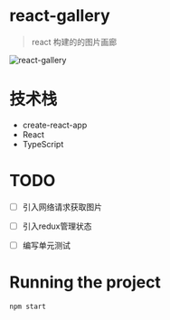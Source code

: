 # react-gallery

> react 构建的的图片画廊


![react-gallery](https://user-images.githubusercontent.com/21957062/40987898-530a029a-691c-11e8-9457-c2774987fb60.png)

# 技术栈

- create-react-app
- React
- TypeScript

# TODO
- [ ] 引入网络请求获取图片
- [ ] 引入redux管理状态
- [ ] 编写单元测试



# Running the project
```javascript
npm start
```